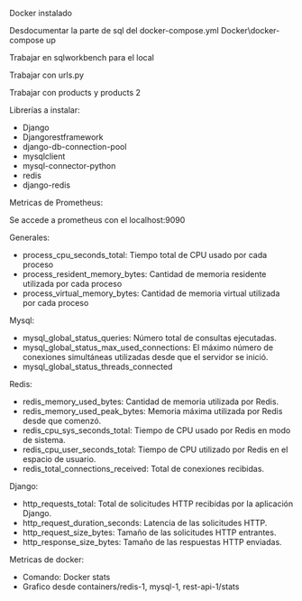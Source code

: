 Docker instalado

Desdocumentar la parte de sql del docker-compose.yml
Docker\docker-compose up

Trabajar en sqlworkbench para el local

Trabajar con urls.py 

Trabajar con products y products 2

Librerías a instalar:
- Django
- Djangorestframework
- django-db-connection-pool
- mysqlclient
- mysql-connector-python
- redis
- django-redis
  

Metricas de Prometheus:

Se accede a prometheus con el localhost:9090

Generales:
- process_cpu_seconds_total: Tiempo total de CPU usado por cada proceso
- process_resident_memory_bytes: Cantidad de memoria residente utilizada por cada proceso
- process_virtual_memory_bytes: Cantidad de memoria virtual utilizada por cada proceso

Mysql:
- mysql_global_status_queries: Número total de consultas ejecutadas.
- mysql_global_status_max_used_connections: El máximo número de conexiones simultáneas utilizadas desde que el servidor se inició.
- mysql_global_status_threads_connected


Redis:
- redis_memory_used_bytes: Cantidad de memoria utilizada por Redis.
- redis_memory_used_peak_bytes: Memoria máxima utilizada por Redis desde que comenzó.
- redis_cpu_sys_seconds_total: Tiempo de CPU usado por Redis en modo de sistema.
- redis_cpu_user_seconds_total: Tiempo de CPU utilizado por Redis en el espacio de usuario.
- redis_total_connections_received: Total de conexiones recibidas.

Django:
- http_requests_total: Total de solicitudes HTTP recibidas por la aplicación Django.
- http_request_duration_seconds: Latencia de las solicitudes HTTP.
- http_request_size_bytes: Tamaño de las solicitudes HTTP entrantes.
- http_response_size_bytes: Tamaño de las respuestas HTTP enviadas.


Metricas de docker:

- Comando: Docker stats 
- Grafico desde containers/redis-1, mysql-1, rest-api-1/stats


